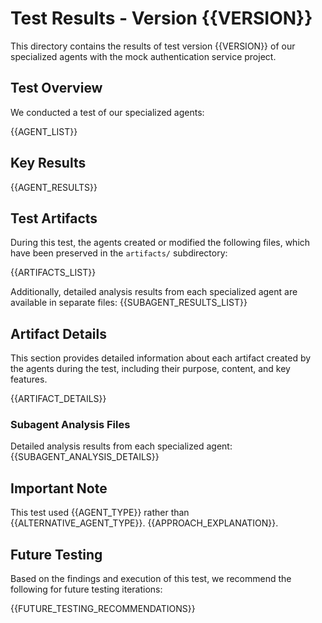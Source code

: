 # Test Results - Version {{VERSION}}

This directory contains the results of test version {{VERSION}} of our specialized agents with the mock authentication service project.

## Test Overview

We conducted a test of our specialized agents:

{{AGENT_LIST}}

## Key Results

{{AGENT_RESULTS}}

## Test Artifacts

During this test, the agents created or modified the following files, which have been preserved in the `artifacts/` subdirectory:

{{ARTIFACTS_LIST}}

Additionally, detailed analysis results from each specialized agent are available in separate files:
{{SUBAGENT_RESULTS_LIST}}

## Artifact Details

This section provides detailed information about each artifact created by the agents during the test, including their purpose, content, and key features.

{{ARTIFACT_DETAILS}}

### Subagent Analysis Files
Detailed analysis results from each specialized agent:
{{SUBAGENT_ANALYSIS_DETAILS}}

## Important Note

This test used {{AGENT_TYPE}} rather than {{ALTERNATIVE_AGENT_TYPE}}. {{APPROACH_EXPLANATION}}.

## Future Testing

Based on the findings and execution of this test, we recommend the following for future testing iterations:

{{FUTURE_TESTING_RECOMMENDATIONS}}